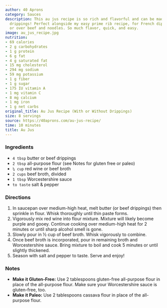 ```yaml
---
author: 40 Aprons
category: Sauces
description: This au jus recipe is so rich and flavorful and can be made with or without
  drippings! Perfect alongside my easy prime rib recipe, for French dip sandwiches,
  or over beef and noodles. So much flavor, quick, and easy.
image: au_jus_recipe.jpg
nutrition:
- 69 calories
- 2 g carbohydrates
- 1 g protein
- 6 g fat
- 4 g saturated fat
- 15 mg cholesterol
- 294 mg sodium
- 59 mg potassium
- 1 g fiber
- 1 g sugar
- 175 IU vitamin A
- 1 mg vitamin C
- 8 mg calcium
- 1 mg iron
- 1 g net carbs
original_title: Au Jus Recipe (With or Without Drippings)
size: 8 servings
source: https://40aprons.com/au-jus-recipe/
time: 10 minutes
title: Au Jus
---
```

### Ingredients

* `4 tbsp` butter or beef drippings
* `2 tbsp` all-purpose flour (see Notes for gluten free or paleo)
* `¼ cup` red wine or beef broth
* `2 cups` beef broth, divided
* `1 tbsp` Worcestershire sauce
* `to taste` salt & pepper

### Directions

1. In saucepan over medium-high heat, melt butter (or beef drippings) then sprinkle in flour. Whisk thoroughly until thin paste forms.
2. Vigorously mix red wine into flour mixture. Mixture will likely become purple and gooey. Continue cooking over medium-high heat for 2 minutes or until sharp alcohol smell is gone.
3. Slowly pour in ½ cup of beef broth. Whisk vigorously to combine.
4. Once beef broth is incorporated, pour in remaining broth and Worcestershire sauce. Bring mixture to boil and cook 5 minutes or until slightly thickened. 
5. Season with salt and pepper to taste. Serve and enjoy!

### Notes

* **Make it Gluten-Free:** Use 2 tablespoons gluten-free all-purpose flour in place of the all-purpose flour. Make sure your Worcestershire sauce is gluten-free, too.
* **Make it Paleo:** Use 2 tablespoons cassava flour in place of the all-purpose flour.